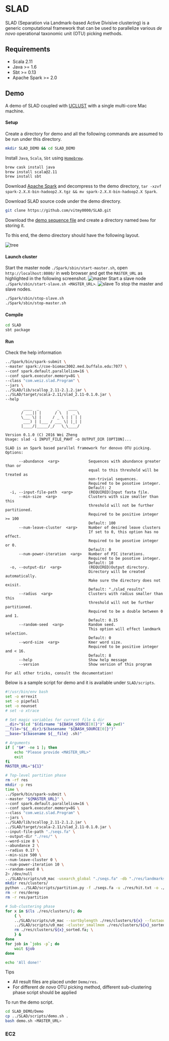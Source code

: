 # SLAD

SLAD (Separation via Landmark-based Active Divisive clustering) is a generic computational framework that can be used to parallelize various _de novo_ operational taxonomic unit (OTU) picking methods.

## Requirements

* Scala 2.11
* Java >= 1.6
* Sbt >= 0.13
* Apache Spark >= 2.0

## Demo

A demo of SLAD coupled with [UCLUST](https://www.drive5.com/usearch/download.html) with a single multi-core Mac machine.

#### Setup

Create a directory for demo and all the following commands are assumed to be run under this directory.
```bash
mkdir SLAD_DEMO && cd SLAD_DEMO
```

Install `Java`, `Scala`, `Sbt` using [`Homebrew`](https://brew.sh/).

```bash
brew cask install java
brew install scala@2.11
brew install sbt
```

Download [Apache Spark](https://spark.apache.org/downloads.html) and decompress to the demo directory, `tar -xzvf spark-2.X.X-bin-hadoop2.X.tgz && mv spark-2.X.X-bin-hadoop2.X Spark`.

Download SLAD source code under the demo directory.
```bash
git clone https://github.com/vitmy0000/SLAD.git
```

Download the [demo sequence file](https://buffalo.box.com/s/jm18zyifyeqbb3773w2tsp6bcze3dugt) and create a directory named `Demo` for storing it.

To this end, the demo directory should have the following layout.

![tree](misc/tree.png)

#### Launch cluster

Start the master node `./Spark/sbin/start-master.sh`, open `http://localhost:8080/` in web browser and get the `MASTER_URL` as highlighted in the following screenshot.
![master](misc/master.png)
Start a slave node `./Spark/sbin/start-slave.sh <MASTER_URL>`.
![slave](misc/slave.png)
To stop the master and slave nodes.
```bash
./Spark/sbin/stop-slave.sh
./Spark/sbin/stop-master.sh
```

#### Compile
```bash
cd SLAD
sbt package
```

#### Run

Check the help information
```bash
../Spark/bin/spark-submit \
--master spark://coe-biomac3002.med.buffalo.edu:7077 \
--conf spark.default.parallelism=16 \
--conf spark.executor.memory=8G \
--class "com.weiz.slad.Program" \
--jars \
../SLAD/lib/scallop_2.11-2.1.2.jar \
../SLAD/target/scala-2.11/slad_2.11-0.1.0.jar \
--help
```

```
        ____  _        _    ____
       / ___|| |      / \  |  _ \
       \___ \| |     / _ \ | | | |
        ___) | |___ / ___ \| |_| |
       |____/|_____/_/   \_\____/

Version 0.1.0 (C) 2016 Wei Zheng
Usage: slad -i INPUT_FILE_PAHT -o OUTPUT_DIR [OPTION]...

SLAD is an Spark based parallel framework for denovo OTU picking.
Options:

      --abundance  <arg>             Sequences with abundance greater than or
                                     equal to this threshold will be treated as
                                     non-trivial sequences.
                                     Required to be posotive integer.
                                     Default: 2
  -i, --input-file-path  <arg>       (REQUIRED)Input fasta file.
      --min-size  <arg>              Clusters with size smaller than this
                                     threshold will not be further partitioned.
                                     Required to be positive integer >= 100
                                     Default: 100
      --num-leave-cluster  <arg>     Number of desired leave clusters
                                     If set to 0, this option has no effect.
                                     Required to be posotive integer or 0.
                                     Default: 0
      --num-power-iteration  <arg>   Number of PIC iterations.
                                     Required to be posotive integer.
                                     Default: 10
  -o, --output-dir  <arg>            (REQUIRED)Output directory.
                                     Directory will be created automatically.
                                     Make sure the directory does not exisit.
                                     Default: "./slad_results"
      --radius  <arg>                Clusters with radius smaller than this
                                     threshold will not be further partitioned.
                                     Required to be a double between 0 and 1.
                                     Default: 0.15
      --random-seed  <arg>           Random seed.
                                     This option will effect landmark selection.
                                     Default: 0
      --word-size  <arg>             Kmer word size.
                                     Required to be positive integer and < 16.
                                     Default: 8
      --help                         Show help message
      --version                      Show version of this program

For all other tricks, consult the documentation!
```

Below is a sample script for demo and it is available under `SLAD/scripts`.
```bash
#!/usr/bin/env bash
set -o errexit
set -o pipefail
set -o nounset
# set -o xtrace

# Set magic variables for current file & dir
__dir="$(cd "$(dirname "${BASH_SOURCE[0]}")" && pwd)"
__file="${__dir}/$(basename "${BASH_SOURCE[0]}")"
__base="$(basename ${__file} .sh)"

# Arguments
if [ "$#" -ne 1 ]; then
    echo "Please provide <MASTER_URL>"
    exit
fi
MASTER_URL="${1}"

# Top-level partition phase
rm -rf res
mkdir -p res
time \
../Spark/bin/spark-submit \
--master "${MASTER_URL}" \
--conf spark.default.parallelism=16 \
--conf spark.executor.memory=8G \
--class "com.weiz.slad.Program" \
--jars \
../SLAD/lib/scallop_2.11-2.1.2.jar \
../SLAD/target/scala-2.11/slad_2.11-0.1.0.jar \
--input-file-path "./seqs.fa" \
--output-dir "./res/" \
--word-size 8 \
--abundance 2 \
--radius 0.17 \
--min-size 500 \
--num-leave-cluster 0 \
--num-power-iteration 10 \
--random-seed 0 \
2> /dev/null
../SLAD/scripts/u9_mac -usearch_global "./seqs.fa" -db "./res/landmarks.fa" -id 0.6 -blast6out "./res/hit.txt" -strand plus -threads 4
mkdir res/clusters/
python ../SLAD/scripts/partition.py -f ./seqs.fa -u ./res/hit.txt -o ./res/clusters -c ./res/sub_count.txt
rm -r res/derep
rm -r res/partition

# Sub-clustering phase
for x in $(ls ./res/clusters/); do
    { \
    ../SLAD/scripts/u9_mac --sortbylength ./res/clusters/${x} --fastaout ./res/clusters/${x}_sorted.fa; \
    ../SLAD/scripts/u9_mac -cluster_smallmem ./res/clusters/${x}_sorted.fa -id 0.97 -centroids ./res/clusters/${x}_centroids.fa -userout ./res/clusters/${x}_user.txt -userfields query+target+id; \
    rm ./res/clusters/${x}_sorted.fa; \
    } &
done
for job in `jobs -p`; do
    wait $job
done

echo 'All done!'
```

Tips
* All result files are placed under `Demo/res`.
* For different _de novo_ OTU picking method, different sub-clustering phase script should be applied

To run the demo script.
```bash
cd SLAD_DEMO/Demo
cp ../SLAD/scripts/demo.sh .
bash demo.sh <MASTER_URL>
```

### EC2
